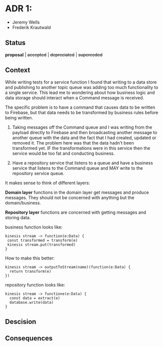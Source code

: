 # ADR 1: 

* Jeremy Wells
* Frederik Krautwald

## Status

**proposal** | ~~accepted~~ | ~~depreciated~~ | ~~superceded~~

## Context

While writing tests for a service function I found that writing to a data store
and publishing to another topic queue was adding too much functionality to a
single service. This lead me to wondering about how business logic and data
storage should interact when a Command message is received.

The specific problem is to have a command that causes data to be written to
Firebase, but that data needs to be transformed by business rules before being
written.

1. Taking messages off the Command queue and I was writing from the payload
directly to Firebase and then broadcasting another message to another queue
with the data and the fact that I had created, updated or removed it. The problem
here was that the data hadn't been transformed yet. IF the transformations were
in this service then the service would be too fat and conducting business.

2. Have a repository service that listens to a queue and have a business service
that listens to the Command queue and MAY write to the repository service queue.

It makes sense to think of different layers:

**Domain layer** functions in the domain layer get messages and produce messages.
They should not be concerned with anything but the domain/business.

**Repository layer** functions are concerned with getting messages and storing
data.

business function looks like:
```
kinesis stream -> function(e:Data) {
 const transformed = transform(e) 
 kinesis stream.put(transformed)
} 
```

How to make this better:

```
kinesis stream -> outputToStream(name)(function(e:Data) {
  return transform(e)
})
```

repository function looks like:

```
kinesis stream -> functione(e:Data) {
  const data = extract(e)
  database.write(data)
}
```

## Descision

## Consequences
